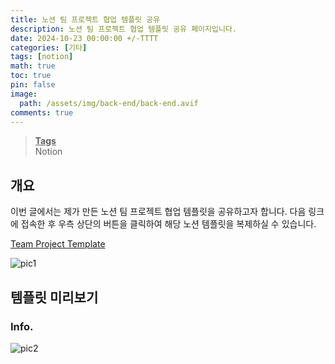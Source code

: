 ```yaml
---
title: 노션 팀 프로젝트 협업 템플릿 공유
description: 노션 팀 프로젝트 협업 템플릿 공유 페이지입니다.
date: 2024-10-23 00:00:00 +/-TTTT
categories: [기타]
tags: [notion]
math: true
toc: true
pin: false
image:
  path: /assets/img/back-end/back-end.avif
comments: true
---
```


<blockquote class="prompt-info"><p><strong><u>Tags</u></strong> <br />
Notion</p></blockquote>

## 개요

이번 글에서는 제가 만든 노션 팀 프로젝트 협업 템플릿을 공유하고자 합니다. 다음 링크에 접속한 후 우측 상단의 버튼을 클릭하여 해당 노션 템플릿을 복제하실 수 있습니다.

<a href="https://hyunjinno.notion.site/Team-Project-Template-d0f1e6799c51403dae045d8202df250f" target="_blank">Team Project Template</a>

<img src="/assets/img/etc/notion-team-project-template/pic1.avif" alt="pic1" />

## 템플릿 미리보기

### Info.

<img src="/assets/img/etc/notion-team-project-template/pic2.avif" alt="pic2" />
